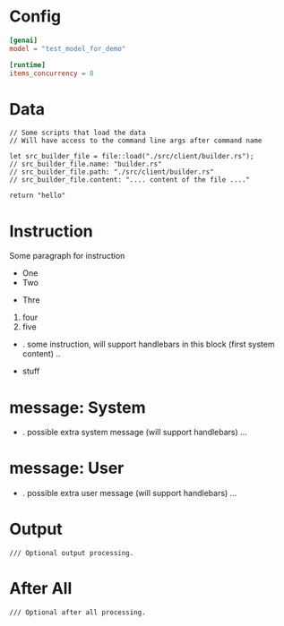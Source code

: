 # Config

```toml
[genai]
model = "test_model_for_demo"

[runtime]
items_concurrency = 8
```

# Data

```rhai
// Some scripts that load the data
// Will have access to the command line args after command name

let src_builder_file = file::load("./src/client/builder.rs");
// src_builder_file.name: "builder.rs"
// src_builder_file.path: "./src/client/builder.rs"
// src_builder_file.content: ".... content of the file ...."

return "hello"
```

# Instruction

Some paragraph for instruction

- One 
- Two
* Thre

1. four
2. five

- . some instruction, will support handlebars in this block (first system content) ..
* stuff

# message: System

- . possible extra system message (will support handlebars) ...

# message: User

- . possible extra user message (will support handlebars) ...

# Output

```rhai
/// Optional output processing.
```

# After All

```rhai
/// Optional after all processing.
```